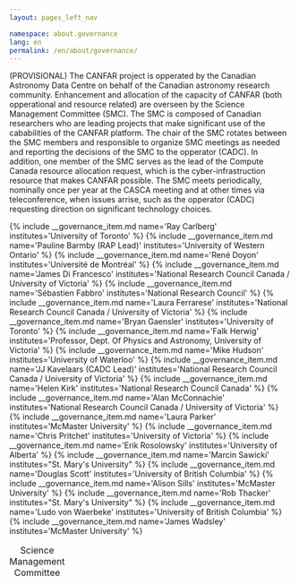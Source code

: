```yaml
---
layout: pages_left_nav

namespace: about.governance
lang: en
permalink: /en/about/governance/
---
```


<!--  For a three column layout, add the role attribute. -->

<div class="table-responsive">
<p>(PROVISIONAL) The CANFAR project is opperated by the Canadian Astronomy Data Centre on behalf of the Canadian astronomy research community. Enhancement and allocation of the capacity of CANFAR (both opperational and resource related) are overseen by the Science Management Committee (SMC).  The SMC is composed of Canadian researchers who are leading projects that make significant use of the cababilities of the CANFAR platform. The chair of the SMC rotates between the SMC members and responsible to organize SMC meetings as needed and reporting the decisions of the SMC to the opperator (CADC). In addition, one member of the SMC serves as the lead of the Compute Canada resource allocation request, which is the cyber-infrastruction resource that makes CANFAR possible.  The SMC meets periodically, nominally once per year at the CASCA meeting and at other times via teleconference, when issues arrise, such as the opperator (CADC) requesting direction on significant technology choices.</p>
</div>

<div class="table-responsive">

<table class="table table-condensed">
<caption class="h3">Science Management Committee</caption>
<tbody>
{% include __governance_item.md name='Ray Carlberg' institutes='University of Toronto' %}
  {% include __governance_item.md name='Pauline Barmby (RAP Lead)' institutes='University of Western Ontario' %}
{% include __governance_item.md name='René Doyon' institutes='Université de Montréal' %}
{% include __governance_item.md name='James Di Francesco' institutes='National Research Council Canada / University of Victoria' %}
{% include __governance_item.md name='Sébastien Fabbro' institutes='National Research Council' %}
{% include __governance_item.md name='Laura Ferrarese' institutes='National Research Council Canada / University of Victoria' %}
{% include __governance_item.md name='Bryan Gaensler' institutes='University of Toronto' %}
{% include __governance_item.md name='Falk Herwig' institutes='Professor, Dept. Of Physics and Astronomy, University of Victoria' %}
{% include __governance_item.md name='Mike Hudson' institutes='University of Waterloo' %}
{% include __governance_item.md name='JJ Kavelaars (CADC Lead)' institutes='National Research Council Canada / University of Victoria' %}
{% include __governance_item.md name='Helen Kirk' institutes='National Research Council Canada' %}
{% include __governance_item.md name='Alan McConnachie' institutes='National Research Council Canada / University of Victoria' %}
{% include __governance_item.md name='Laura Parker' institutes='McMaster University' %}
{% include __governance_item.md name='Chris Pritchet' institutes='University of Victoria' %}
{% include __governance_item.md name='Erik Rosolowsky' institutes='University of Alberta' %}
{% include __governance_item.md name='Marcin Sawicki' institutes="St. Mary's University" %}
{% include __governance_item.md name='Douglas Scott' institutes='University of British Columbia' %}
{% include __governance_item.md name='Alison Sills' institutes='McMaster University' %}
{% include __governance_item.md name='Rob Thacker' institutes="St. Mary's University" %}
{% include __governance_item.md name='Ludo von Waerbeke' institutes='University of British Columbia' %}
{% include __governance_item.md name='James Wadsley' institutes='McMaster University' %}
</tbody>
</table>
</div>

<!-- Content end -->
